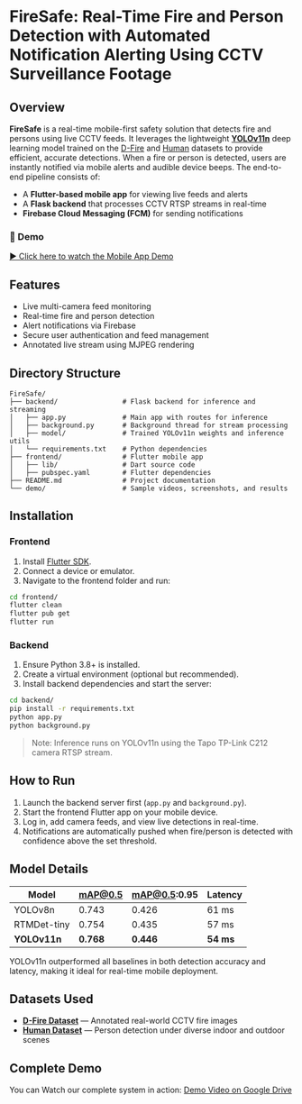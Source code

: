 # FireSafe: Real-Time Fire and Person Detection with Automated Notification Alerting Using CCTV Surveillance Footage

## Overview

**FireSafe** is a real-time mobile-first safety solution that detects fire and persons using live CCTV feeds. It leverages the lightweight **[YOLOv11n](https://docs.ultralytics.com/models/yolo11/)** deep learning model trained on the [D-Fire](https://www.kaggle.com/datasets/shubhamkarande13/d-fire) and [Human](https://www.kaggle.com/datasets/fareselmenshawii/human-dataset) datasets to provide efficient, accurate detections. When a fire or person is detected, users are instantly notified via mobile alerts and audible device beeps. The end-to-end pipeline consists of:

- A **Flutter-based mobile app** for viewing live feeds and alerts
- A **Flask backend** that processes CCTV RTSP streams in real-time
- **Firebase Cloud Messaging (FCM)** for sending notifications

### 📱 Demo

[▶️ Click here to watch the Mobile App Demo](demo/Mobile%20App%20Demo.mp4)

## Features

- Live multi-camera feed monitoring
- Real-time fire and person detection
- Alert notifications via Firebase
- Secure user authentication and feed management
- Annotated live stream using MJPEG rendering

## Directory Structure

```
FireSafe/
├── backend/                # Flask backend for inference and streaming
│   ├── app.py              # Main app with routes for inference
│   ├── background.py       # Background thread for stream processing
│   ├── model/              # Trained YOLOv11n weights and inference utils
│   └── requirements.txt    # Python dependencies
├── frontend/               # Flutter mobile app
│   ├── lib/                # Dart source code
│   ├── pubspec.yaml        # Flutter dependencies
├── README.md               # Project documentation
└── demo/                   # Sample videos, screenshots, and results
```

## Installation

### Frontend

1. Install [Flutter SDK](https://docs.flutter.dev/get-started/install).
2. Connect a device or emulator.
3. Navigate to the frontend folder and run:

```bash
cd frontend/
flutter clean
flutter pub get
flutter run
```

### Backend

1. Ensure Python 3.8+ is installed.
2. Create a virtual environment (optional but recommended).
3. Install backend dependencies and start the server:

```bash
cd backend/
pip install -r requirements.txt
python app.py
python background.py
```

> Note: Inference runs on YOLOv11n using the Tapo TP-Link C212 camera RTSP stream.

## How to Run

1. Launch the backend server first (`app.py` and `background.py`).
2. Start the frontend Flutter app on your mobile device.
3. Log in, add camera feeds, and view live detections in real-time.
4. Notifications are automatically pushed when fire/person is detected with confidence above the set threshold.

## Model Details

| Model       | mAP@0.5 | mAP@0.5:0.95 | Latency |
|-------------|---------|--------------|---------|
| YOLOv8n     | 0.743   | 0.426        | 61 ms   |
| RTMDet-tiny | 0.754   | 0.435        | 57 ms   |
| **YOLOv11n** | **0.768** | **0.446**    | **54 ms** |

YOLOv11n outperformed all baselines in both detection accuracy and latency, making it ideal for real-time mobile deployment.

## Datasets Used

- **[D-Fire Dataset](https://github.com/gaiasd/DFireDataset)** — Annotated real-world CCTV fire images
- **[Human Dataset](https://www.kaggle.com/datasets/fareselmenshawii/human-dataset)** — Person detection under diverse indoor and outdoor scenes

## Complete Demo

You can Watch our complete system in action: [Demo Video on Google Drive](https://drive.google.com/drive/folders/1Ah_3Q2hE8MIuD93e6HLDXtjwC_hqN0H_?usp=sharing)